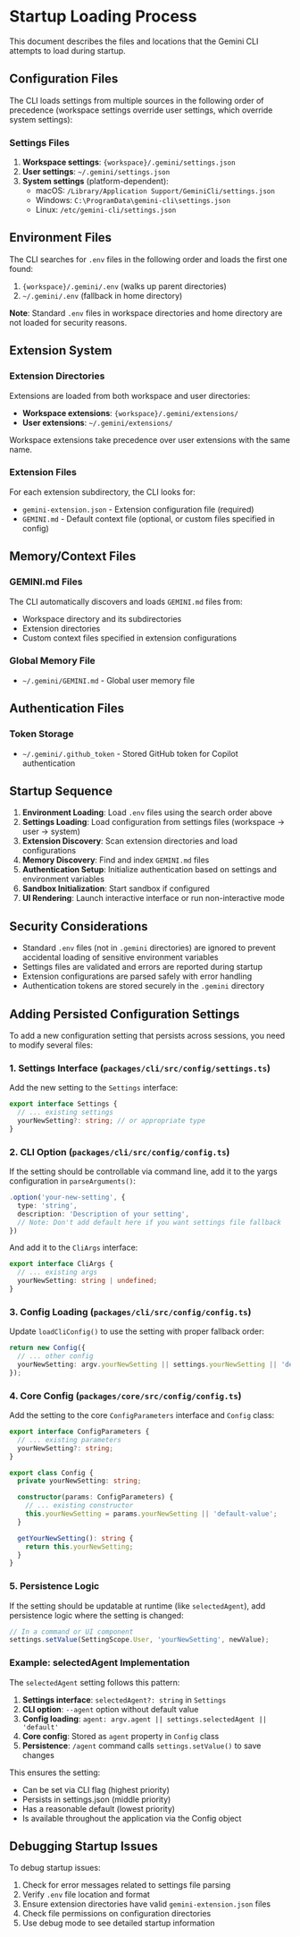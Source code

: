# Startup Loading Process

This document describes the files and locations that the Gemini CLI attempts to load during startup.

## Configuration Files

The CLI loads settings from multiple sources in the following order of precedence (workspace settings override user settings, which override system settings):

### Settings Files
1. **Workspace settings**: `{workspace}/.gemini/settings.json`
2. **User settings**: `~/.gemini/settings.json`  
3. **System settings** (platform-dependent):
   - macOS: `/Library/Application Support/GeminiCli/settings.json`
   - Windows: `C:\ProgramData\gemini-cli\settings.json`
   - Linux: `/etc/gemini-cli/settings.json`

## Environment Files

The CLI searches for `.env` files in the following order and loads the first one found:

1. `{workspace}/.gemini/.env` (walks up parent directories)
2. `~/.gemini/.env` (fallback in home directory)

**Note**: Standard `.env` files in workspace directories and home directory are not loaded for security reasons.

## Extension System

### Extension Directories
Extensions are loaded from both workspace and user directories:
- **Workspace extensions**: `{workspace}/.gemini/extensions/`
- **User extensions**: `~/.gemini/extensions/`

Workspace extensions take precedence over user extensions with the same name.

### Extension Files
For each extension subdirectory, the CLI looks for:
- `gemini-extension.json` - Extension configuration file (required)
- `GEMINI.md` - Default context file (optional, or custom files specified in config)

## Memory/Context Files

### GEMINI.md Files
The CLI automatically discovers and loads `GEMINI.md` files from:
- Workspace directory and its subdirectories
- Extension directories
- Custom context files specified in extension configurations

### Global Memory File
- `~/.gemini/GEMINI.md` - Global user memory file

## Authentication Files

### Token Storage
- `~/.gemini/.github_token` - Stored GitHub token for Copilot authentication

## Startup Sequence

1. **Environment Loading**: Load `.env` files using the search order above
2. **Settings Loading**: Load configuration from settings files (workspace → user → system)
3. **Extension Discovery**: Scan extension directories and load configurations
4. **Memory Discovery**: Find and index `GEMINI.md` files
5. **Authentication Setup**: Initialize authentication based on settings and environment variables
6. **Sandbox Initialization**: Start sandbox if configured
7. **UI Rendering**: Launch interactive interface or run non-interactive mode

## Security Considerations

- Standard `.env` files (not in `.gemini` directories) are ignored to prevent accidental loading of sensitive environment variables
- Settings files are validated and errors are reported during startup
- Extension configurations are parsed safely with error handling
- Authentication tokens are stored securely in the `.gemini` directory

## Adding Persisted Configuration Settings

To add a new configuration setting that persists across sessions, you need to modify several files:

### 1. Settings Interface (`packages/cli/src/config/settings.ts`)
Add the new setting to the `Settings` interface:
```typescript
export interface Settings {
  // ... existing settings
  yourNewSetting?: string; // or appropriate type
}
```

### 2. CLI Option (`packages/cli/src/config/config.ts`)
If the setting should be controllable via command line, add it to the yargs configuration in `parseArguments()`:
```typescript
.option('your-new-setting', {
  type: 'string',
  description: 'Description of your setting',
  // Note: Don't add default here if you want settings file fallback
})
```

And add it to the `CliArgs` interface:
```typescript
export interface CliArgs {
  // ... existing args
  yourNewSetting: string | undefined;
}
```

### 3. Config Loading (`packages/cli/src/config/config.ts`)
Update `loadCliConfig()` to use the setting with proper fallback order:
```typescript
return new Config({
  // ... other config
  yourNewSetting: argv.yourNewSetting || settings.yourNewSetting || 'default-value',
});
```

### 4. Core Config (`packages/core/src/config/config.ts`)
Add the setting to the core `ConfigParameters` interface and `Config` class:
```typescript
export interface ConfigParameters {
  // ... existing parameters
  yourNewSetting?: string;
}

export class Config {
  private yourNewSetting: string;

  constructor(params: ConfigParameters) {
    // ... existing constructor
    this.yourNewSetting = params.yourNewSetting || 'default-value';
  }

  getYourNewSetting(): string {
    return this.yourNewSetting;
  }
}
```

### 5. Persistence Logic
If the setting should be updatable at runtime (like `selectedAgent`), add persistence logic where the setting is changed:
```typescript
// In a command or UI component
settings.setValue(SettingScope.User, 'yourNewSetting', newValue);
```

### Example: selectedAgent Implementation
The `selectedAgent` setting follows this pattern:

1. **Settings interface**: `selectedAgent?: string` in `Settings`
2. **CLI option**: `--agent` option without default value
3. **Config loading**: `agent: argv.agent || settings.selectedAgent || 'default'`
4. **Core config**: Stored as `agent` property in `Config` class
5. **Persistence**: `/agent` command calls `settings.setValue()` to save changes

This ensures the setting:
- Can be set via CLI flag (highest priority)
- Persists in settings.json (middle priority)
- Has a reasonable default (lowest priority)
- Is available throughout the application via the Config object

## Debugging Startup Issues

To debug startup issues:
1. Check for error messages related to settings file parsing
2. Verify `.env` file location and format
3. Ensure extension directories have valid `gemini-extension.json` files
4. Check file permissions on configuration directories
5. Use debug mode to see detailed startup information